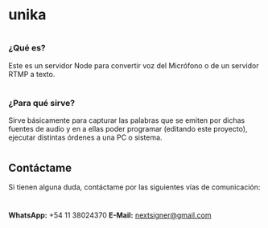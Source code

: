 # unika
#
### ¿Qué es?
Este es un servidor Node para convertir voz del Micrófono o de un servidor RTMP a texto.
#
### ¿Para qué sirve?
Sirve básicamente para capturar las palabras que se emiten por dichas fuentes de audio y en a ellas poder programar (editando este proyecto), ejecutar distintas órdenes a una PC o sistema.
#
## Contáctame
Si tienen alguna duda, contáctame por las siguientes vías de comunicación:
#
**WhatsApp:**  +54 11 38024370
**E-Mail:**  nextsigner@gmail.com

